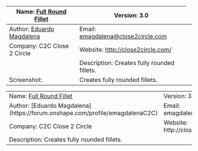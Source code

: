 | Name: [Full Round Fillet](https://cad.onshape.com/documents/3d52520839c0fa3587798c0f)  | Version: 3.0  |
| ------------- | ------------- |
| Author: [Eduardo Magdalena](https://forum.onshape.com/profile/emagdalenaC2C)  | Email: emagdalena@close2circle.com  |
| Company: C2C Close 2 Circle  | Website: http://close2circle.com/  |
| <td colspan=2>Description: Creates fully rounded fillets.</td>|
| Screenshot:  | Creates fully rounded fillets.  |


<table>
  <tr>
    <td>Name: <a href="https://cad.onshape.com/documents/3d52520839c0fa3587798c0f">Full Round Fillet</a></td>
    <td>Version: 3.0</td>
  </tr>
    <tr>
    <td>Author: [Eduardo Magdalena](https://forum.onshape.com/profile/emagdalenaC2C)</td>
    <td>Email: emagdalena@close2circle.com</td>
  </tr>
      <tr>
    <td>Company: C2C Close 2 Circle</td>
    <td>Website: http://close2circle.com/</td>
  </tr>
  <tr>
    <td colspan="2">Description: Creates fully rounded fillets.</td>
  </tr>
</table>
